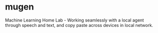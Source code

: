 # mugen
Machine Learning Home Lab - Working seamlessly with a local agent through speech and text, and copy paste across devices in local network. 
